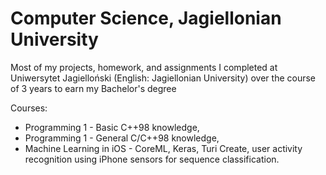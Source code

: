# Computer Science, Jagiellonian University

Most of my projects, homework, and assignments I completed at Uniwersytet Jagielloński (English: Jagiellonian University) over the course of 3 years to earn my Bachelor's degree

Courses: 
- Programming 1 - Basic C++98 knowledge,
- Programming 1 - General C/C++98 knowledge,
- Machine Learning in iOS - CoreML, Keras, Turi Create, user activity recognition using iPhone sensors for sequence classification.
